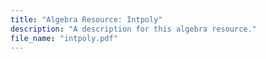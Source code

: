 ```yaml
---
title: "Algebra Resource: Intpoly"
description: "A description for this algebra resource."
file_name: "intpoly.pdf"
---
```

